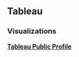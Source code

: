 ## Tableau

### Visualizations
  <div>
    <a href="https://public.tableau.com/profile/max6387"><b>Tableau Public Profile</b></a>
  </div>
